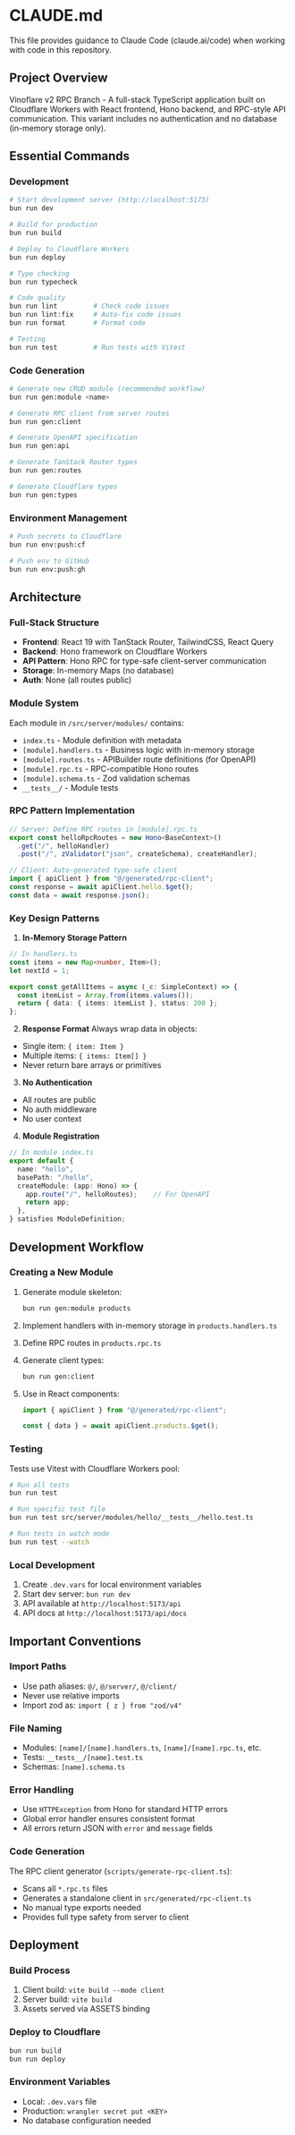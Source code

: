 # CLAUDE.md

This file provides guidance to Claude Code (claude.ai/code) when working with code in this repository.

## Project Overview

Vinoflare v2 RPC Branch - A full-stack TypeScript application built on Cloudflare Workers with React frontend, Hono backend, and RPC-style API communication. This variant includes no authentication and no database (in-memory storage only).

## Essential Commands

### Development
```bash
# Start development server (http://localhost:5173)
bun run dev

# Build for production
bun run build

# Deploy to Cloudflare Workers
bun run deploy

# Type checking
bun run typecheck

# Code quality
bun run lint         # Check code issues
bun run lint:fix     # Auto-fix code issues
bun run format       # Format code

# Testing
bun run test         # Run tests with Vitest
```

### Code Generation
```bash
# Generate new CRUD module (recommended workflow)
bun run gen:module <name>

# Generate RPC client from server routes
bun run gen:client

# Generate OpenAPI specification
bun run gen:api

# Generate TanStack Router types
bun run gen:routes

# Generate Cloudflare types
bun run gen:types
```

### Environment Management
```bash
# Push secrets to Cloudflare
bun run env:push:cf

# Push env to GitHub
bun run env:push:gh
```

## Architecture

### Full-Stack Structure
- **Frontend**: React 19 with TanStack Router, TailwindCSS, React Query
- **Backend**: Hono framework on Cloudflare Workers
- **API Pattern**: Hono RPC for type-safe client-server communication
- **Storage**: In-memory Maps (no database)
- **Auth**: None (all routes public)

### Module System
Each module in `/src/server/modules/` contains:
- `index.ts` - Module definition with metadata
- `[module].handlers.ts` - Business logic with in-memory storage
- `[module].routes.ts` - APIBuilder route definitions (for OpenAPI)
- `[module].rpc.ts` - RPC-compatible Hono routes
- `[module].schema.ts` - Zod validation schemas
- `__tests__/` - Module tests

### RPC Pattern Implementation
```typescript
// Server: Define RPC routes in [module].rpc.ts
export const helloRpcRoutes = new Hono<BaseContext>()
  .get("/", helloHandler)
  .post("/", zValidator("json", createSchema), createHandler);

// Client: Auto-generated type-safe client
import { apiClient } from "@/generated/rpc-client";
const response = await apiClient.hello.$get();
const data = await response.json();
```

### Key Design Patterns

1. **In-Memory Storage Pattern**
```typescript
// In handlers.ts
const items = new Map<number, Item>();
let nextId = 1;

export const getAllItems = async (_c: SimpleContext) => {
  const itemList = Array.from(items.values());
  return { data: { items: itemList }, status: 200 };
};
```

2. **Response Format**
Always wrap data in objects:
- Single item: `{ item: Item }`
- Multiple items: `{ items: Item[] }`
- Never return bare arrays or primitives

3. **No Authentication**
- All routes are public
- No auth middleware
- No user context

4. **Module Registration**
```typescript
// In module index.ts
export default {
  name: "hello",
  basePath: "/hello",
  createModule: (app: Hono) => {
    app.route("/", helloRoutes);    // For OpenAPI
    return app;
  },
} satisfies ModuleDefinition;
```

## Development Workflow

### Creating a New Module
1. Generate module skeleton:
   ```bash
   bun run gen:module products
   ```

2. Implement handlers with in-memory storage in `products.handlers.ts`

3. Define RPC routes in `products.rpc.ts`

4. Generate client types:
   ```bash
   bun run gen:client
   ```

5. Use in React components:
   ```typescript
   import { apiClient } from "@/generated/rpc-client";
   
   const { data } = await apiClient.products.$get();
   ```

### Testing
Tests use Vitest with Cloudflare Workers pool:
```bash
# Run all tests
bun run test

# Run specific test file
bun run test src/server/modules/hello/__tests__/hello.test.ts

# Run tests in watch mode
bun run test --watch
```

### Local Development
1. Create `.dev.vars` for local environment variables
2. Start dev server: `bun run dev`
3. API available at `http://localhost:5173/api`
4. API docs at `http://localhost:5173/api/docs`

## Important Conventions

### Import Paths
- Use path aliases: `@/`, `@/server/`, `@/client/`
- Never use relative imports
- Import zod as: `import { z } from "zod/v4"`

### File Naming
- Modules: `[name]/[name].handlers.ts`, `[name]/[name].rpc.ts`, etc.
- Tests: `__tests__/[name].test.ts`
- Schemas: `[name].schema.ts`

### Error Handling
- Use `HTTPException` from Hono for standard HTTP errors
- Global error handler ensures consistent format
- All errors return JSON with `error` and `message` fields

### Code Generation
The RPC client generator (`scripts/generate-rpc-client.ts`):
- Scans all `*.rpc.ts` files
- Generates a standalone client in `src/generated/rpc-client.ts`
- No manual type exports needed
- Provides full type safety from server to client

## Deployment

### Build Process
1. Client build: `vite build --mode client`
2. Server build: `vite build`
3. Assets served via ASSETS binding

### Deploy to Cloudflare
```bash
bun run build
bun run deploy
```

### Environment Variables
- Local: `.dev.vars` file
- Production: `wrangler secret put <KEY>`
- No database configuration needed